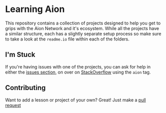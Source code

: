 # Learning Aion

This repository contains a collection of projects designed to help you get to grips with the Aion Network and it's ecosystem. While all the projects have a similar structure, each has a slightly separate setup process so make sure to take a look at the `readme.io` file within each of the folders.

## I'm Stuck

If you're having issues with one of the projects, you can ask for help in either the [issues section](https://github.com/mohnjatthews/learning-aion/issues), on over on [StackOverflow](https://stackoverflow.com/questions/tagged/aion) using the `aion` tag.

## Contributing

Want to add a lesson or project of your own? Great! Just make a [pull request](https://github.com/mohnjatthews/learning-aion/compare)
